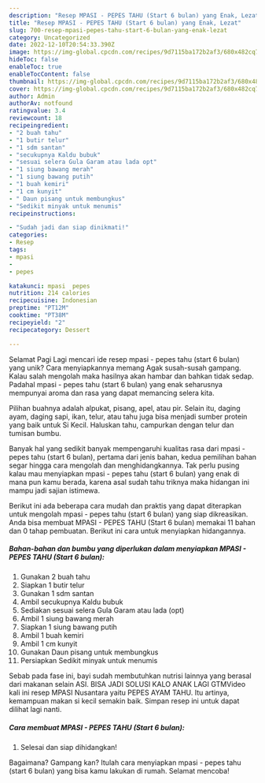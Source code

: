 ```yaml
---
description: "Resep MPASI - PEPES TAHU (Start 6 bulan) yang Enak, Lezat"
title: "Resep MPASI - PEPES TAHU (Start 6 bulan) yang Enak, Lezat"
slug: 700-resep-mpasi-pepes-tahu-start-6-bulan-yang-enak-lezat
category: Uncategorized
date: 2022-12-10T20:54:33.390Z
image: https://img-global.cpcdn.com/recipes/9d7115ba172b2af3/680x482cq70/mpasi-pepes-tahu-start-6-bulan-foto-resep-utama.jpg
hideToc: false
enableToc: true
enableTocContent: false
thumbnail: https://img-global.cpcdn.com/recipes/9d7115ba172b2af3/680x482cq70/mpasi-pepes-tahu-start-6-bulan-foto-resep-utama.jpg
cover: https://img-global.cpcdn.com/recipes/9d7115ba172b2af3/680x482cq70/mpasi-pepes-tahu-start-6-bulan-foto-resep-utama.jpg
author: Admin
authorAv: notfound
ratingvalue: 3.4
reviewcount: 18
recipeingredient:
- "2 buah tahu"
- "1 butir telur"
- "1 sdm santan"
- "secukupnya Kaldu bubuk"
- "sesuai selera Gula Garam atau lada opt"
- "1 siung bawang merah"
- "1 siung bawang putih"
- "1 buah kemiri"
- "1 cm kunyit"
- " Daun pisang untuk membungkus"
- "Sedikit minyak untuk menumis"
recipeinstructions:

- "Sudah jadi dan siap dinikmati!"
categories:
- Resep
tags:
- mpasi
- 
- pepes

katakunci: mpasi  pepes 
nutrition: 214 calories
recipecuisine: Indonesian
preptime: "PT12M"
cooktime: "PT38M"
recipeyield: "2"
recipecategory: Dessert

---
```



Selamat Pagi Lagi mencari ide resep mpasi - pepes tahu (start 6 bulan) yang unik? Cara menyiapkannya memang Agak susah-susah gampang. Kalau salah mengolah maka hasilnya akan hambar dan bahkan tidak sedap. Padahal mpasi - pepes tahu (start 6 bulan) yang enak seharusnya mempunyai aroma dan rasa yang dapat memancing selera kita.


Pilihan buahnya adalah alpukat, pisang, apel, atau pir. Selain itu, daging ayam, daging sapi, ikan, telur, atau tahu juga bisa menjadi sumber protein yang baik untuk Si Kecil. Haluskan tahu, campurkan dengan telur dan tumisan bumbu.

Banyak hal yang sedikit banyak mempengaruhi kualitas rasa dari mpasi - pepes tahu (start 6 bulan), pertama dari jenis bahan, kedua pemilihan bahan segar hingga cara mengolah dan menghidangkannya. Tak perlu pusing kalau mau menyiapkan mpasi - pepes tahu (start 6 bulan) yang enak di mana pun kamu berada, karena asal sudah tahu triknya maka hidangan ini mampu jadi sajian istimewa.


Berikut ini ada beberapa cara mudah dan praktis yang dapat diterapkan untuk mengolah mpasi - pepes tahu (start 6 bulan) yang siap dikreasikan. Anda bisa membuat MPASI - PEPES TAHU (Start 6 bulan) memakai 11 bahan dan 0 tahap pembuatan. Berikut ini cara untuk menyiapkan hidangannya.

<!--inarticleads1-->

##### Bahan-bahan dan bumbu yang diperlukan dalam menyiapkan MPASI - PEPES TAHU (Start 6 bulan):

1. Gunakan 2 buah tahu
1. Siapkan 1 butir telur
1. Gunakan 1 sdm santan
1. Ambil secukupnya Kaldu bubuk
1. Sediakan sesuai selera Gula Garam atau lada (opt)
1. Ambil 1 siung bawang merah
1. Siapkan 1 siung bawang putih
1. Ambil 1 buah kemiri
1. Ambil 1 cm kunyit
1. Gunakan  Daun pisang untuk membungkus
1. Persiapkan Sedikit minyak untuk menumis


Sebab pada fase ini, bayi sudah membutuhkan nutrisi lainnya yang berasal dari makanan selain ASI. BISA JADI SOLUSI KALO ANAK LAGI GTMVideo kali ini resep MPASI Nusantara yaitu PEPES AYAM TAHU. Itu artinya, kemampuan makan si kecil semakin baik. Simpan resep ini untuk dapat dilihat lagi nanti. 

<!--inarticleads2-->

##### Cara membuat MPASI - PEPES TAHU (Start 6 bulan):


1. Selesai dan siap dihidangkan!



Bagaimana? Gampang kan? Itulah cara menyiapkan mpasi - pepes tahu (start 6 bulan) yang bisa kamu lakukan di rumah. Selamat mencoba!
